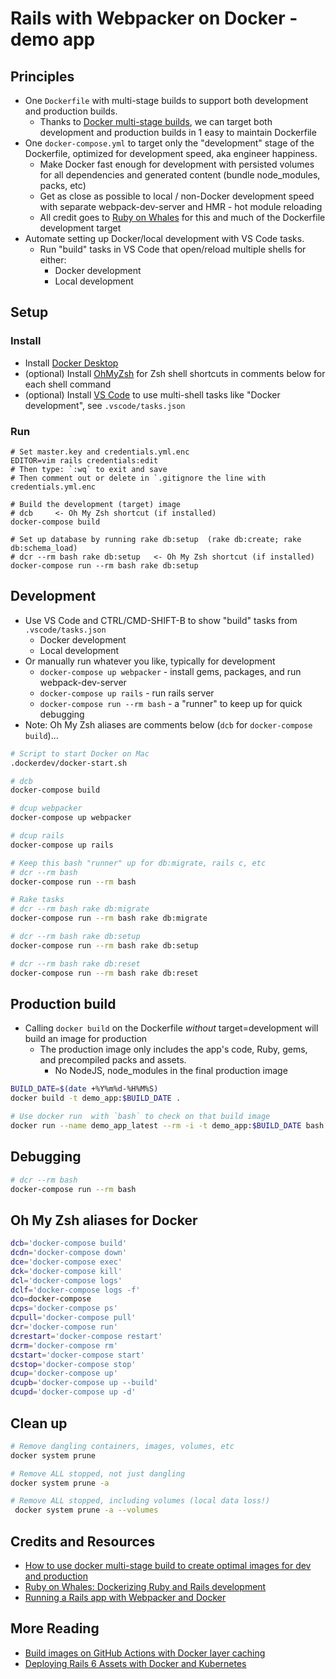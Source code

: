 # Rails with Webpacker on Docker - demo app

## Principles

- One `Dockerfile` with multi-stage builds to support both development and production builds.
  - Thanks to [Docker multi-stage builds](https://docs.docker.com/develop/develop-images/multistage-build/), we can target both development and production builds in 1 easy to maintain Dockerfile
- One `docker-compose.yml` to target only the "development" stage of the Dockerfile, optimized for development speed, aka engineer happiness.
  - Make Docker fast enough for development with persisted volumes for all dependencies and generated content (bundle node_modules, packs, etc)
  - Get as close as possible to local / non-Docker development speed with separate webpack-dev-server and HMR - hot module reloading
  - All credit goes to [Ruby on Whales](https://evilmartians.com/chronicles/ruby-on-whales-docker-for-ruby-rails-development) for this and much of the Dockerfile development target
- Automate setting up Docker/local development with VS Code tasks.
  - Run "build" tasks in VS Code that open/reload multiple shells for either:
    - Docker development
    - Local development

## Setup

### Install

- Install [Docker Desktop](https://www.docker.com/products/docker-desktop)
- (optional) Install [OhMyZsh](https://ohmyz.sh/) for Zsh shell shortcuts in comments below for each shell command
- (optional) Install [VS Code](https://code.visualstudio.com/) to use multi-shell tasks like "Docker development", see `.vscode/tasks.json`

### Run

```shell
# Set master.key and credentials.yml.enc
EDITOR=vim rails credentials:edit
# Then type: `:wq` to exit and save
# Then comment out or delete in `.gitignore the line with credentials.yml.enc

# Build the development (target) image
# dcb     <- Oh My Zsh shortcut (if installed)
docker-compose build

# Set up database by running rake db:setup  (rake db:create; rake db:schema_load)
# dcr --rm bash rake db:setup   <- Oh My Zsh shortcut (if installed)
docker-compose run --rm bash rake db:setup
```

## Development

- Use VS Code and CTRL/CMD-SHIFT-B to show "build" tasks from `.vscode/tasks.json`
  - Docker development
  - Local development
- Or manually run whatever you like, typically for development
  - `docker-compose up webpacker` - install gems, packages, and run webpack-dev-server
  - `docker-compose up rails` - run rails server
  - `docker-compose run --rm bash` - a "runner" to keep up for quick debugging
- Note: Oh My Zsh aliases are comments below (`dcb` for `docker-compose build`)...

```bash
# Script to start Docker on Mac
.dockerdev/docker-start.sh

# dcb
docker-compose build

# dcup webpacker
docker-compose up webpacker

# dcup rails
docker-compose up rails

# Keep this bash "runner" up for db:migrate, rails c, etc
# dcr --rm bash
docker-compose run --rm bash

# Rake tasks
# dcr --rm bash rake db:migrate
docker-compose run --rm bash rake db:migrate

# dcr --rm bash rake db:setup
docker-compose run --rm bash rake db:setup

# dcr --rm bash rake db:reset
docker-compose run --rm bash rake db:reset
```

## Production build

- Calling `docker build` on the Dockerfile _without_ target=development will build an image for production
  - The production image only includes the app's code, Ruby, gems, and precompiled packs and assets.
    - No NodeJS, node_modules in the final production image

```bash
BUILD_DATE=$(date +%Y%m%d-%H%M%S)
docker build -t demo_app:$BUILD_DATE .

# Use docker run  with `bash` to check on that build image
docker run --name demo_app_latest --rm -i -t demo_app:$BUILD_DATE bash
```

## Debugging

```bash
# dcr --rm bash
docker-compose run --rm bash
```

## Oh My Zsh aliases for Docker

```bash
dcb='docker-compose build'
dcdn='docker-compose down'
dce='docker-compose exec'
dck='docker-compose kill'
dcl='docker-compose logs'
dclf='docker-compose logs -f'
dco=docker-compose
dcps='docker-compose ps'
dcpull='docker-compose pull'
dcr='docker-compose run'
dcrestart='docker-compose restart'
dcrm='docker-compose rm'
dcstart='docker-compose start'
dcstop='docker-compose stop'
dcup='docker-compose up'
dcupb='docker-compose up --build'
dcupd='docker-compose up -d'
```

## Clean up

```bash
# Remove dangling containers, images, volumes, etc
docker system prune

# Remove ALL stopped, not just dangling
docker system prune -a

# Remove ALL stopped, including volumes (local data loss!)
 docker system prune -a --volumes
```

## Credits and Resources

- [How to use docker multi-stage build to create optimal images for dev and production](https://geshan.com.np/blog/2019/11/how-to-use-docker-multi-stage-build/)
- [Ruby on Whales: Dockerizing Ruby and Rails development](https://evilmartians.com/chronicles/ruby-on-whales-docker-for-ruby-rails-development)
- [Running a Rails app with Webpacker and Docker](https://medium.com/@dirkdk/running-a-rails-app-with-webpacker-and-docker-8d29153d3446)

## More Reading

- [Build images on GitHub Actions with Docker layer caching](https://evilmartians.com/chronicles/build-images-on-github-actions-with-docker-layer-caching)
- [Deploying Rails 6 Assets with Docker and Kubernetes](https://blog.cloud66.com/deploying-rails-6-assets-with-docker/)
